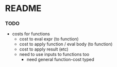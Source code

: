 # README #

### TODO ###

* costs for functions
    - cost to eval expr (to function)
    - cost to apply function / eval body (to function)
    - cost to apply result (etc)
    - need to use inputs to functions too
        + need general function-cost typed
